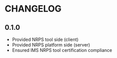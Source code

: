 CHANGELOG
=========

0.1.0
-----

* Provided NRPS tool side (client)
* Provided NRPS platform side (server)
* Ensured IMS NRPS tool certification compliance
